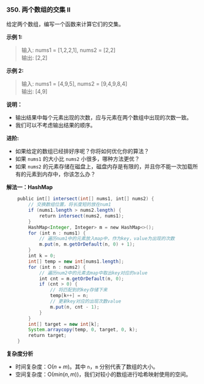 
### 350. 两个数组的交集 II

给定两个数组，编写一个函数来计算它们的交集。  

**示例 1:**  

>输入: nums1 = [1,2,2,1], nums2 = [2,2]  
>输出: [2,2]

**示例 2:**  

>输入: nums1 = [4,9,5], nums2 = [9,4,9,8,4]  
>输出: [4,9]

**说明：**  

*  输出结果中每个元素出现的次数，应与元素在两个数组中出现的次数一致。
*  我们可以不考虑输出结果的顺序。

**进阶:**  

* 如果给定的数组已经排好序呢？你将如何优化你的算法？
* 如果 `nums1` 的大小比 `nums2` 小很多，哪种方法更优？
* 如果 `nums2` 的元素存储在磁盘上，磁盘内存是有限的，并且你不能一次加载所有的元素到内存中，你该怎么办？

**解法一：HashMap**  
```Java
    public int[] intersect(int[] nums1, int[] nums2) {
        // 交换数组位置，将长度短的放在num1
        if (nums1.length > nums2.length) {
            return intersect(nums2, nums1);
        }
        HashMap<Integer, Integer> m = new HashMap<>();
        for (int n : nums1) {
            // 遍历num1中的元素放入map中，作为key，value为出现的次数
            m.put(n, m.getOrDefault(n, 0) + 1);
        }
        int k = 0;
        int[] temp = new int[nums1.length];
        for (int n : nums2) {
            // 遍历num2中的元素去map中取出key对应的value
            int cnt = m.getOrDefault(n, 0);
            if (cnt > 0) {
                // 将匹配到的key存储下来
                temp[k++] = n;
                // 更新key对应的出现次数value
                m.put(n, cnt - 1);
            }
        }
        int[] target = new int[k];
        System.arraycopy(temp, 0, target, 0, k);
        return target;
    }
```

**复杂度分析**  

* 时间复杂度：O($n+m$)。其中 `n`，`m` 分别代表了数组的大小。
* 空间复杂度：O($min(n,m)$)，我们对较小的数组进行哈希映射使用的空间。